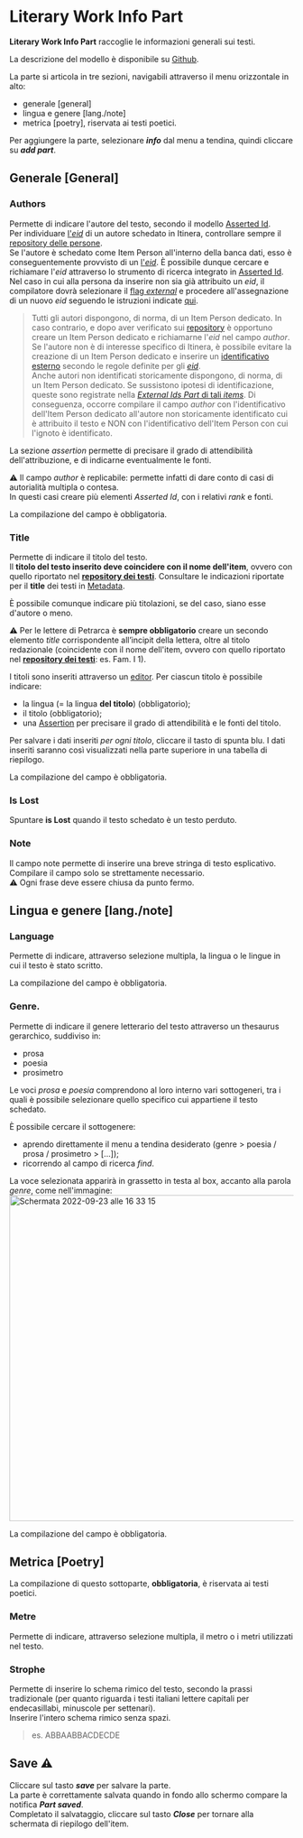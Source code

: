 # Literary Work Info Part

**Literary Work Info Part** raccoglie le informazioni generali sui testi.  

La descrizione del modello è disponibile su [Github](https://github.com/vedph/cadmus-itinera#literaryworkinfopart).
 
La parte si articola in tre sezioni, navigabili attraverso il menu orizzontale in alto:
* generale [general]
* lingua e genere [lang./note]
* metrica [poetry], riservata ai testi poetici.

Per aggiungere la parte, selezionare **_info_** dal menu a tendina, quindi cliccare su **_add part_**.  


## Generale [General]

### Authors
Permette di indicare l'autore del testo, secondo il modello [Asserted Id](Asserted_Ids_Brick.md).  
Per individuare [l'_eid_](identifiers.md) di un autore schedato in Itinera, controllare sempre il [repository delle persone](repository.md).  
Se l'autore è schedato come Item Person all'interno della banca dati, esso è conseguentemente provvisto di un [l'_eid_](identifiers.md). È possibile dunque cercare e richiamare l'_eid_ attraverso lo strumento di ricerca integrato in [Asserted Id](Asserted_Ids_Brick.md#target).  
Nel caso in cui alla persona da inserire non sia già attribuito un _eid_, il compilatore dovrà selezionare il [flag _external_](Asserted_Ids_Brick.md#altri-identificativi-itinera) e procedere all'assegnazione di un nuovo _eid_ seguendo le istruzioni indicate [qui](identifiers.md). 

> Tutti gli autori dispongono, di norma, di un Item Person dedicato. In caso contrario, e dopo aver verificato sui [repository](repository.md) è opportuno creare un Item Person dedicato e richiamarne l'_eid_ nel campo _author_.   
> Se l'autore non è di interesse specifico di Itinera, è possibile evitare la creazione di un Item Person dedicato e inserire un [identificativo esterno](Asserted_Ids_Brick.md#altri-identificativi-itinera) secondo le regole definite per gli [_eid_](identifiers.md).   
> Anche autori non identificati storicamente dispongono, di norma, di un Item Person dedicato. Se sussistono ipotesi di identificazione, queste sono registrate nella [_External Ids Part_ di tali _items_](External_Ids_Part_Person.md#soggetti-non-identificati-storicamente). Di conseguenza, occorre compilare il campo _author_ con l'identificativo dell'Item Person dedicato all'autore non storicamente identificato cui è attribuito il testo e NON con l'identificativo dell'Item Person con cui l'ignoto è identificato.  

La sezione _assertion_ permette di precisare il grado di attendibilità dell'attribuzione, e di indicarne eventualmente le fonti.  

⚠️ Il campo _author_ è replicabile: permette infatti di dare conto di casi di autorialità multipla o contesa.  
In questi casi creare più elementi _Asserted Id_, con i relativi _rank_ e fonti.

La compilazione del campo è obbligatoria.

### Title
Permette di indicare il titolo del testo.  
Il **titolo del testo inserito deve coincidere con il nome dell'item**, ovvero con quello riportato nel [**repository dei testi**](repository.md). Consultare le indicazioni riportate per il **title** dei testi in [Metadata](Item_Work_Metadata.md).

È possibile comunque indicare più titolazioni, se del caso, siano esse d'autore o meno. 

⚠️ Per le lettere di Petrarca è **sempre obbligatorio** creare un secondo elemento _title_ corrispondente all’incipit della lettera, oltre al titolo redazionale (coincidente con il nome dell'item, ovvero con quello riportato nel [**repository dei testi**](repository.md): es. Fam. I 1).  

I titoli sono inseriti attraverso un [editor](Editor_Brick.md). Per ciascun titolo è possibile indicare:  
* la lingua (= la lingua **del titolo**) (obbligatorio);
* il titolo (obbligatorio);
* una [Assertion](Assertion_Brick.md) per precisare il grado di attendibilità e le fonti del titolo.

Per salvare i dati inseriti *per ogni titolo*, cliccare il tasto di spunta blu. I dati inseriti saranno così visualizzati nella parte superiore in una tabella di riepilogo.

La compilazione del campo è obbligatoria.  

### Is Lost
Spuntare **is Lost** quando il testo schedato è un testo perduto.

### Note
Il campo note permette di inserire una breve stringa di testo esplicativo. Compilare il campo solo se strettamente necessario.   
⚠️ Ogni frase deve essere chiusa da punto fermo.  

## Lingua e genere [lang./note]

### Language 
Permette di indicare, attraverso selezione multipla, la lingua o le lingue in cui il testo è stato scritto.  

La compilazione del campo è obbligatoria.

### Genre. 

Permette di indicare il genere letterario del testo attraverso un thesaurus gerarchico, suddiviso in:
* prosa
* poesia
* prosimetro

Le voci _prosa_ e _poesia_ comprendono al loro interno vari sottogeneri, tra i quali è possibile selezionare quello specifico cui appartiene il testo schedato.  

È possibile cercare il sottogenere:
* aprendo direttamente il menu a tendina desiderato (genre > poesia / prosa / prosimetro > [...]);
* ricorrendo al campo di ricerca _find_.

La voce selezionata apparirà in grassetto in testa al box, accanto alla parola _genre_, come nell'immagine:
<img width="578" alt="Schermata 2022-09-23 alle 16 33 15" src="https://user-images.githubusercontent.com/102725489/191985449-e651db61-1dd3-415d-b858-877debad1106.png">

La compilazione del campo è obbligatoria.

## Metrica [Poetry]

La compilazione di questo sottoparte, **obbligatoria**, è riservata ai testi poetici. 

### Metre
Permette di indicare, attraverso selezione multipla, il metro o i metri utilizzati nel testo.

### Strophe
Permette di inserire lo schema rimico del testo, secondo la prassi tradizionale (per quanto riguarda i testi italiani lettere capitali per endecasillabi, minuscole per settenari).  
Inserire l'intero schema rimico senza spazi.  
> es. ABBAABBACDECDE  

## Save ⚠️ 
Cliccare sul tasto **_save_** per salvare la parte.  
La parte è correttamente salvata quando in fondo allo schermo compare la notifica **_Part saved_**.  
Completato il salvataggio, cliccare sul tasto **_Close_** per tornare alla schermata di riepilogo dell'item.
